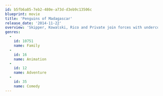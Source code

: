 ```yaml
---
id: b5fb6a85-7eb2-480e-a73d-d3eb9c13506c
blueprint: movie
title: 'Penguins of Madagascar'
release_date: '2014-11-22'
overview: 'Skipper, Kowalski, Rico and Private join forces with undercover organization The North Wind to stop the villainous Dr. Octavius Brine from destroying the world as we know it.'
genres:
  -
    id: 10751
    name: Family
  -
    id: 16
    name: Animation
  -
    id: 12
    name: Adventure
  -
    id: 35
    name: Comedy
---
```

